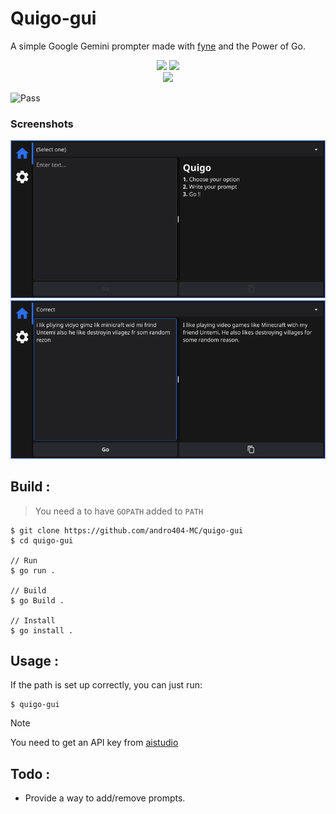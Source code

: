 # Quigo-gui

A simple Google Gemini prompter made with [fyne](https://github.com/fyne-io/fyne/) and the Power of Go.

<p align="center">
  <img
    src="https://img.shields.io/badge/go-%2300ADD8.svg?style=for-the-badge&logo=go&logoColor=white"
  />
    <img
    src="https://img.shields.io/badge/Gemini-8E75B2?style=for-the-badge&logo=googlebard&logoColor=fff"
  /><br />
  <img
    src="https://github.com/andro404-MC/quigo-gui/actions/workflows/test.yml/badge.svg"
  />
</p>

![Pass]()

### Screenshots

![main](asset/Screenshot_2024-05-12-12-12-04_1366x768.png)
![correct](asset/Screenshot_2024-05-12-12-17-14_1366x768.png)

## Build :

> You need a to have `GOPATH` added to `PATH`

```
$ git clone https://github.com/andro404-MC/quigo-gui
$ cd quigo-gui

// Run
$ go run .

// Build
$ go Build .

// Install
$ go install .
```

## Usage :

If the path is set up correctly, you can just run:

```
$ quigo-gui
```

> [!NOTE]
> You need to get an API key from [aistudio](https://aistudio.google.com/app/apikey)

## Todo :

- Provide a way to add/remove prompts.
